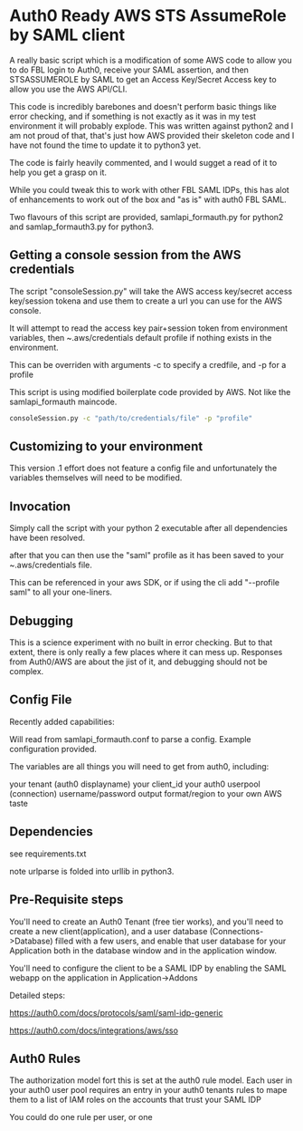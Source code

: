 # Auth0 Ready AWS STS AssumeRole by SAML client

A really basic script which is a modification of some AWS code to allow you to do FBL login to Auth0, receive your SAML assertion, and then STSASSUMEROLE by SAML to get an Access Key/Secret Access key to allow you use the AWS API/CLI.

This code is incredibly barebones and doesn't perform basic things like error checking, and if something is not exactly as it was in my test environment it will probably explode. This was written against python2 and I am not proud of that, that's just how AWS provided their skeleton code and I have not found the time to update it to python3 yet.

The code is fairly heavily commented, and I would sugget a read of it to help you get a grasp on it.

While you could tweak this to work with other FBL SAML IDPs, this has alot of enhancements to work out of the box and "as is" with auth0 FBL SAML.

Two flavours of this script are provided, samlapi_formauth.py for python2 and samlap_formauth3.py for python3.

## Getting a console session from the AWS credentials

The script "consoleSession.py" will take the AWS access key/secret access key/session tokena and use them to create a url you can use for the AWS console.

It will attempt to read the access key pair+session token from environment variables, then ~.aws/credentials default profile if nothing exists in the environment.

This can be overriden with arguments -c to specify a credfile, and -p for a profile

This script is using modified boilerplate code provided by AWS. Not like the samlapi_formauth maincode.

```bash
consoleSession.py -c "path/to/credentials/file" -p "profile"
```

## Customizing to your environment

This version .1 effort does not feature a config file and unfortunately the variables themselves will need to be modified.

## Invocation

Simply call the script with your python 2 executable after all dependencies have been resolved.

after that you can then use the "saml" profile as it has been saved to your ~.aws/credentials file.

This can be referenced in your aws SDK, or if using the cli add "--profile saml" to all your one-liners.

## Debugging

This is a science experiment with no built in error checking. But to that extent, there is only really a few places where it can mess up. Responses from Auth0/AWS are about the jist of it, and debugging should not be complex.

## Config File

Recently added capabilities:

Will read from samlapi_formauth.conf to parse a config. Example configuration provided.

The variables are all things you will need to get from auth0, including:

your tenant (auth0 displayname)
your client_id
your auth0 userpool (connection)
username/password
output format/region to your own AWS taste

## Dependencies

see requirements.txt

note urlparse is folded into urllib in python3.

## Pre-Requisite steps

You'll need to create an Auth0 Tenant (free tier works), and you'll need to create a new client(application), and a user database (Connections->Database) filled with a few users, and enable that user database for your Application both in the database window and in the application window.

You'll need to configure the client to be a SAML IDP by enabling  the SAML webapp on the application in Application->Addons

Detailed steps:

https://auth0.com/docs/protocols/saml/saml-idp-generic

https://auth0.com/docs/integrations/aws/sso

## Auth0 Rules

The authorization model fort this is set at the auth0 rule model. Each user in your auth0 user pool requires an entry in your auth0 tenants rules to mape them to a list of IAM roles on the accounts that trust your SAML IDP

You could do one rule per user, or one